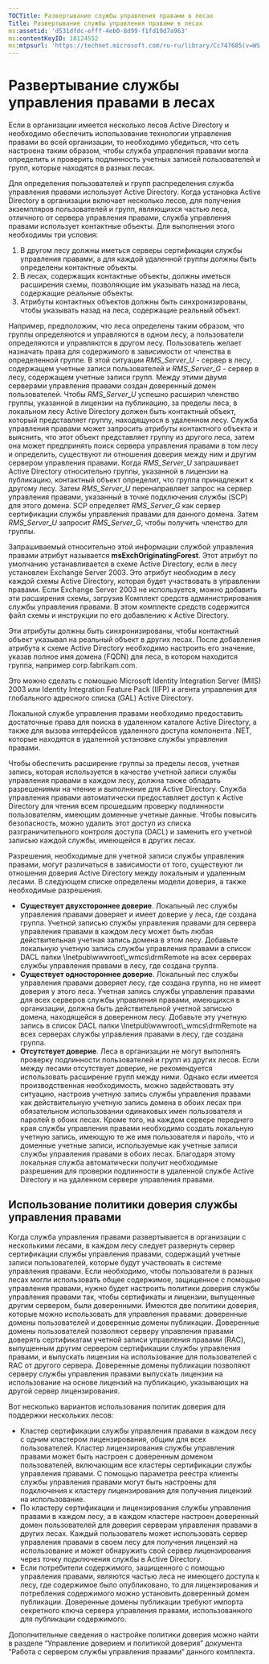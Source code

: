 ```yaml
---
TOCTitle: Развертывание службы управления правами в лесах
Title: Развертывание службы управления правами в лесах
ms:assetid: 'd531dfdc-efff-4eb0-8d99-f1fd19d7a963'
ms:contentKeyID: 18124552
ms:mtpsurl: 'https://technet.microsoft.com/ru-ru/library/Cc747685(v=WS.10)'
---
```


Развертывание службы управления правами в лесах
===============================================

Если в организации имеется несколько лесов Active Directory и необходимо обеспечить использование технологии управления правами во всей организации, то необходимо убедиться, что сеть настроена таким образом, чтобы служба управления правами могла определить и проверить подлинность учетных записей пользователей и групп, которые находятся в разных лесах.

Для определения пользователей и групп распределения служба управления правами использует Active Directory. Когда установка Active Directory в организации включает несколько лесов, для получения экземпляров пользователей и групп, являющихся частью леса, отличного от сервера управления правами, служба управления правами использует контактные объекты. Для выполнения этого необходимы три условия:

1.  В другом лесу должны иметься серверы сертификации службы управления правами, а для каждой удаленной группы должны быть определены контактные объекты.
2.  В лесах, содержащих контактные объекты, должны иметься расширения схемы, позволяющие им указывать назад на леса, содержащие реальные объекты.
3.  Атрибуты контактных объектов должны быть синхронизированы, чтобы указывать назад на леса, содержащие реальный объект.

Например, предположим, что леса определены таким образом, что группы определяются и управляются в одном лесу, а пользователи определяются и управляются в другом лесу. Пользователь желает назначать права для содержимого в зависимости от членства в определенной группе. В этой ситуации *RMS\_Server\_U* - сервер в лесу, содержащем учетные записи пользователей и *RMS\_Server\_G* - сервер в лесу, содержащем учетные записи групп. Между этими двумя серверами управления правами создан доверенный домен пользователей. Чтобы *RMS\_Server\_U* успешно расширил членство группы, указанной в лицензии на публикацию, за пределы леса, в локальном лесу Active Directory должен быть контактный объект, который представляет группу, находящуюся в удаленном лесу. Служба управления правами может запросить атрибуты контактного объекта и выяснить, что этот объект представляет группу из другого леса, затем она может предпринять поиск сервера управления правами в том лесу и определить, существуют ли отношения доверия между ним и другим сервером управления правами. Когда *RMS\_Server\_U* запрашивает Active Directory относительно группы, указанной в лицензии на публикацию, контактный объект определит, что группа принадлежит к другому лесу. Затем *RMS\_Server\_U* перенаправляет запрос на сервер управления правами, указанный в точке подключения службы (SCP) для этого домена. SCP определяет *RMS\_Server\_G* как сервер сертификации службы управления правами для данного домена. Затем *RMS\_Server\_U* запросит *RMS\_Server\_G*, чтобы получить членство для группы.

Запрашиваемый относительно этой информации службой управления правами атрибут называется **msExchOriginatingForest**. Этот атрибут по умолчанию устанавливается в схеме Active Directory, если в лесу установлен Exchange Server 2003. Это атрибут необходим в лесу каждой схемы Active Directory, которая будет участвовать в управлении правами. Если Exchange Server 2003 не используется, можно добавить эти расширения схемы, загрузив Комплект средств администрирования службы управления правами. В этом комплекте средств содержится файл схемы и инструкции по его добавлению к Active Directory.

Эти атрибуты должны быть синхронизированы, чтобы контактный объект указывал на реальный объект в других лесах. После добавления атрибута к схеме Active Directory необходимо настроить его значение, указав полное имя домена (FQDN) для леса, в котором находится группа, например corp.fabrikam.com.

Это можно сделать с помощью Microsoft Identity Integration Server (MIIS) 2003 или Identity Integration Feature Pack (IIFP) и агента управления для глобального адресного списка (GAL) Active Directory.

Локальной службе управления правами необходимо предоставить достаточные права для поиска в удаленном каталоге Active Directory, а также для вызова интерфейсов удаленного доступа компонента .NET, которые находятся в удаленной установке службы управления правами.

Чтобы обеспечить расширение группы за пределы лесов, учетная запись, которая используется в качестве учетной записи службы управления правами в каждом лесу, должна также обладать разрешениями на чтение и выполнение для Active Directory. Служба управления правами автоматически предоставляет доступ к Active Directory для чтения всем прошедшим проверку подлинности пользователям, имеющим доменные учетные данные. Чтобы повысить безопасность, можно удалить этот доступ из списка разграничительного контроля доступа (DACL) и заменить его учетной записью каждой службы, имеющейся в других лесах.

Разрешения, необходимые для учетной записи службы управления правами, могут различаться в зависимости от того, существуют ли отношения доверия Active Directory между локальным и удаленным лесами. В следующем списке определены модели доверия, а также необходимые разрешения.

-   **Существует двухстороннее доверие**. Локальный лес службы управления правами доверяет и имеет доверие у леса, где создана группа. Учетной записью службы управления правами для сервера управления правами в каждом лесу может быть любая действительная учетная запись домена в этом лесу. Добавьте локальную учетную запись службы управления правами в список DACL папки \\Inetpub\\wwwroot\\\_wmcs\\drmRemote на всех серверах службы управления правами в лесу, где создана группа.
-   **Существует одностороннее доверие**. Локальный лес службы управления правами доверяет лесу, где создана группа, но не имеет доверия у этого леса. Учетная запись службы управления правами для всех серверов службы управления правами, имеющихся в организации, должна быть действительной учетной записью домена, находящейся в доверенном лесу. Добавьте эту учетную запись в список DACL папки \\Inetpub\\wwwroot\\\_wmcs\\drmRemote на всех серверах службы управления правами в лесу, где создана группа.
-   **Отсутствует доверие**. Леса в организации не могут выполнять проверку подлинности пользователей и групп из других лесов. Если между лесами отсутствует доверие, не рекомендуется использовать расширение групп между ними. Однако если имеется производственная необходимость, можно задействовать эту ситуацию, настроив учетную запись службы управления правами как действительную учетную запись домена в обоих лесах при обязательном использовании одинаковых имен пользователя и паролей в обоих лесах. Кроме того, на каждом сервере переднего края службы управления правами необходимо создать локальную учетную запись, имеющую те же имя пользователя и пароль, что и доменные учетные записи, используемые как учетные записи службы управления правами в обоих лесах. Благодаря этому локальная служба автоматически получит необходимые разрешения для проверки подлинности в удаленной службе Active Directory и на удаленном сервере управления правами.

Использование политики доверия службы управления правами
--------------------------------------------------------

Когда служба управления правами развертывается в организации с несколькими лесами, в каждом лесу следует развернуть сервер сертификации службы управления правами, содержащий учетные записи пользователей, которые будут участвовать в системе управления правами. Если необходимо, чтобы пользователи в разных лесах могли использовать общее содержимое, защищенное с помощью управления правами, нужно будет настроить политики доверия службы управления правами так, чтобы сертификаты и лицензии, выпущенные другим сервером, были доверенными. Имеются две политики доверия, которые можно использовать для управления правами: доверенные домены пользователей и доверенные домены публикации. Доверенные домены пользователей позволяют серверу управления правами доверять сертификатам учетной записи управления правами (RAC), выпущенным другим сервером сертификации службы управления правами, и выпускать лицензии на использование для пользователей с RAC от другого сервера. Доверенные домены публикации позволяют серверу службы управления правами выпускать лицензии на использование на основе лицензий на публикацию, указывающих на другой сервер лицензирования.

Вот несколько вариантов использования политик доверия для поддержки нескольких лесов:

-   Кластер сертификации службы управления правами в каждом лесу с одним кластером лицензирования, общим для всех пользователей. Кластер лицензирования службы управления правами может быть настроен с доверенным доменом пользователей, включающим все кластеры сертификации службы управления правами. С помощью параметра реестра клиенты службы управления правами могут быть настроены для подключения к кластеру лицензирования для получения лицензий на использование.
-   По кластеру сертификации и лицензирования службы управления правами в каждом лесу, а в каждом кластере настроен доверенный домен пользователей для доверия серверам управления правами в других лесах. Каждый пользователь может использовать сервер управления правами в своем лесу для получения лицензий на использование и может обнаружить свой сервер лицензирования через точку подключения службы в Active Directory.
-   Если потребители содержимого, защищенного с помощью управления правами, являются частью леса не имеющего доступа к лесу, где содержимое было опубликовано, то для лицензирования и потребления содержимого можно установить доверенный домен публикации. Доверенные домены публикации требуют импорта секретного ключа сервера управления правами, использованного для публикации содержимого.

Дополнительные сведения о настройке политики доверия можно найти в разделе “Управление доверием и политикой доверия” документа “Работа с сервером службы управления правами” данного комплекта.
